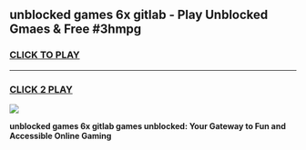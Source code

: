 
## unblocked games 6x gitlab - Play Unblocked Gmaes & Free #3hmpg
<h3>
<a href="https://news.freeplayer.one?title=unblocked_games_6x_gitlab&ref=24F">CLICK TO PLAY</a></h3>
<hr>

<h3>
<a href="https://news.freeplayer.one?title=unblocked_games_6x_gitlab&ref=24F">CLICK 2 PLAY</a>
  
</h3>

<a href="https://news.freeplayer.one?title=unblocked_games_6x_gitlab&ref=24F/"><img src="https://clearcache.store/games.png"></a>


**unblocked games 6x gitlab games unblocked: Your Gateway to Fun and Accessible Online Gaming**
